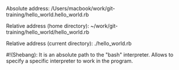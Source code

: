 Absolute address: 
/Users/macbook/work/git-training/hello_world.hello_world.rb


Relative address (home directory):
~/work/git-training/hello_world/hello_world.rb

Relative address (current directory):
./hello_world.rb

#!(Shebang):
It is an absolute path to the "bash" interpreter.
Allows to specify  a specific interpreter to work in the program.
